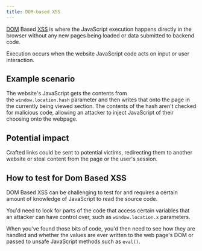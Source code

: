 ```yaml
---
title: DOM-based XSS
---
```


[DOM](/private/development/web/glossary/DOM.md) Based [XSS](/knowledge/offsec/pentesting/XSS.md) is where the JavaScript execution happens directly in the browser without any new pages being loaded or data submitted to backend code.

Execution occurs when the website JavaScript code acts on input or user interaction.

## Example scenario

The website's JavaScript gets the contents from the `window.location.hash` parameter and then writes that onto the page in the currently being viewed section. The contents of the hash aren't checked for malicious code, allowing an attacker to inject JavaScript of their choosing onto the webpage.

## Potential impact

Crafted links could be sent to potential victims, redirecting them to another website or steal content from the page or the user's session.

## How to test for Dom Based XSS

DOM Based XSS can be challenging to test for and requires a certain amount of knowledge of JavaScript to read the source code.

You'd need to look for parts of the code that access certain variables that an attacker can have control over, such as `window.location.x` parameters.

When you've found those bits of code, you'd then need to see how they are handled and whether the values are ever written to the web page's DOM or passed to unsafe JavaScript methods such as `eval()`.
